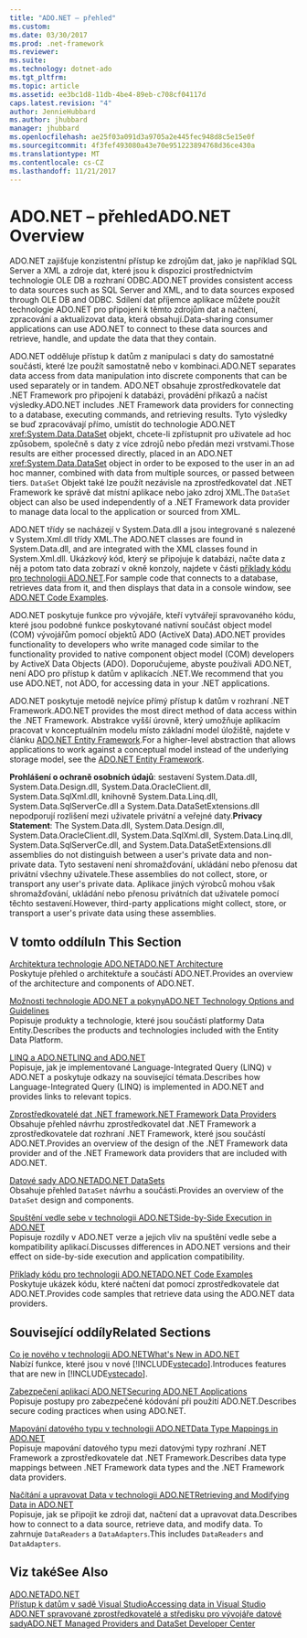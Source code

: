 ```yaml
---
title: "ADO.NET – přehled"
ms.custom: 
ms.date: 03/30/2017
ms.prod: .net-framework
ms.reviewer: 
ms.suite: 
ms.technology: dotnet-ado
ms.tgt_pltfrm: 
ms.topic: article
ms.assetid: ee3bc1d8-11db-4be4-89eb-c708cf04117d
caps.latest.revision: "4"
author: JennieHubbard
ms.author: jhubbard
manager: jhubbard
ms.openlocfilehash: ae25f03a091d3a9705a2e445fec948d8c5e15e0f
ms.sourcegitcommit: 4f3fef493080a43e70e951223894768d36ce430a
ms.translationtype: MT
ms.contentlocale: cs-CZ
ms.lasthandoff: 11/21/2017
---
```

# <a name="adonet-overview"></a><span data-ttu-id="6aa5f-102">ADO.NET – přehled</span><span class="sxs-lookup"><span data-stu-id="6aa5f-102">ADO.NET Overview</span></span>
<span data-ttu-id="6aa5f-103">ADO.NET zajišťuje konzistentní přístup ke zdrojům dat, jako je například SQL Server a XML a zdroje dat, které jsou k dispozici prostřednictvím technologie OLE DB a rozhraní ODBC.</span><span class="sxs-lookup"><span data-stu-id="6aa5f-103">ADO.NET provides consistent access to data sources such as SQL Server and XML, and to data sources exposed through OLE DB and ODBC.</span></span> <span data-ttu-id="6aa5f-104">Sdílení dat příjemce aplikace můžete použít technologie ADO.NET pro připojení k těmto zdrojům dat a načtení, zpracování a aktualizovat data, která obsahují.</span><span class="sxs-lookup"><span data-stu-id="6aa5f-104">Data-sharing consumer applications can use ADO.NET to connect to these data sources and retrieve, handle, and update the data that they contain.</span></span>  
  
 <span data-ttu-id="6aa5f-105">ADO.NET odděluje přístup k datům z manipulaci s daty do samostatné součásti, které lze použít samostatně nebo v kombinaci.</span><span class="sxs-lookup"><span data-stu-id="6aa5f-105">ADO.NET separates data access from data manipulation into discrete components that can be used separately or in tandem.</span></span> <span data-ttu-id="6aa5f-106">ADO.NET obsahuje zprostředkovatele dat .NET Framework pro připojení k databázi, provádění příkazů a načíst výsledky.</span><span class="sxs-lookup"><span data-stu-id="6aa5f-106">ADO.NET includes .NET Framework data providers for connecting to a database, executing commands, and retrieving results.</span></span> <span data-ttu-id="6aa5f-107">Tyto výsledky se buď zpracovávají přímo, umístit do technologie ADO.NET <xref:System.Data.DataSet> objekt, chcete-li zpřístupnit pro uživatele ad hoc způsobem, společně s daty z více zdrojů nebo předán mezi vrstvami.</span><span class="sxs-lookup"><span data-stu-id="6aa5f-107">Those results are either processed directly, placed in an ADO.NET <xref:System.Data.DataSet> object in order to be exposed to the user in an ad hoc manner, combined with data from multiple sources, or passed between tiers.</span></span> <span data-ttu-id="6aa5f-108">`DataSet` Objekt také lze použít nezávisle na zprostředkovatel dat .NET Framework ke správě dat místní aplikace nebo jako zdroj XML.</span><span class="sxs-lookup"><span data-stu-id="6aa5f-108">The `DataSet` object can also be used independently of a .NET Framework data provider to manage data local to the application or sourced from XML.</span></span>  
  
 <span data-ttu-id="6aa5f-109">ADO.NET třídy se nacházejí v System.Data.dll a jsou integrované s nalezené v System.Xml.dll třídy XML.</span><span class="sxs-lookup"><span data-stu-id="6aa5f-109">The ADO.NET classes are found in System.Data.dll, and are integrated with the XML classes found in System.Xml.dll.</span></span> <span data-ttu-id="6aa5f-110">Ukázkový kód, který se připojuje k databázi, načte data z něj a potom tato data zobrazí v okně konzoly, najdete v části [příklady kódu pro technologii ADO.NET](../../../../docs/framework/data/adonet/ado-net-code-examples.md).</span><span class="sxs-lookup"><span data-stu-id="6aa5f-110">For sample code that connects to a database, retrieves data from it, and then displays that data in a console window, see [ADO.NET Code Examples](../../../../docs/framework/data/adonet/ado-net-code-examples.md).</span></span>  
  
 <span data-ttu-id="6aa5f-111">ADO.NET poskytuje funkce pro vývojáře, kteří vytvářejí spravovaného kódu, které jsou podobné funkce poskytované nativní součást object model (COM) vývojářům pomocí objektů ADO (ActiveX Data).</span><span class="sxs-lookup"><span data-stu-id="6aa5f-111">ADO.NET provides functionality to developers who write managed code similar to the functionality provided to native component object model (COM) developers by ActiveX Data Objects (ADO).</span></span> <span data-ttu-id="6aa5f-112">Doporučujeme, abyste používali ADO.NET, není ADO pro přístup k datům v aplikacích .NET.</span><span class="sxs-lookup"><span data-stu-id="6aa5f-112">We recommend that you use ADO.NET, not ADO, for accessing data in your .NET applications.</span></span>  
  
 <span data-ttu-id="6aa5f-113">ADO.NET poskytuje metodě nejvíce přímý přístup k datům v rozhraní .NET Framework.</span><span class="sxs-lookup"><span data-stu-id="6aa5f-113">ADO.NET provides the most direct method of data access within the .NET Framework.</span></span> <span data-ttu-id="6aa5f-114">Abstrakce vyšší úrovně, který umožňuje aplikacím pracovat v konceptuálním modelu místo základní model úložiště, najdete v článku [ADO.NET Entity Framework](../../../../docs/framework/data/adonet/ef/index.md).</span><span class="sxs-lookup"><span data-stu-id="6aa5f-114">For a higher-level abstraction that allows applications to work against a conceptual model instead of the underlying storage model, see the [ADO.NET Entity Framework](../../../../docs/framework/data/adonet/ef/index.md).</span></span>  
  
 <span data-ttu-id="6aa5f-115">**Prohlášení o ochraně osobních údajů**: sestavení System.Data.dll, System.Data.Design.dll, System.Data.OracleClient.dll, System.Data.SqlXml.dll, knihovně System.Data.Linq.dll, System.Data.SqlServerCe.dll a System.Data.DataSetExtensions.dll nepodporují rozlišení mezi uživatele privátní a veřejné daty.</span><span class="sxs-lookup"><span data-stu-id="6aa5f-115">**Privacy Statement**: The System.Data.dll, System.Data.Design.dll, System.Data.OracleClient.dll, System.Data.SqlXml.dll, System.Data.Linq.dll, System.Data.SqlServerCe.dll, and System.Data.DataSetExtensions.dll assemblies do not distinguish between a user's private data and non-private data.</span></span>  <span data-ttu-id="6aa5f-116">Tyto sestavení není shromažďování, ukládání nebo přenosu dat privátní všechny uživatele.</span><span class="sxs-lookup"><span data-stu-id="6aa5f-116">These assemblies do not collect, store, or transport any user's private data.</span></span> <span data-ttu-id="6aa5f-117">Aplikace jiných výrobců mohou však shromažďování, ukládání nebo přenosu privátních dat uživatele pomocí těchto sestavení.</span><span class="sxs-lookup"><span data-stu-id="6aa5f-117">However, third-party applications might collect, store, or transport a user's private data using these assemblies.</span></span>  
  
## <a name="in-this-section"></a><span data-ttu-id="6aa5f-118">V tomto oddílu</span><span class="sxs-lookup"><span data-stu-id="6aa5f-118">In This Section</span></span>  
 [<span data-ttu-id="6aa5f-119">Architektura technologie ADO.NET</span><span class="sxs-lookup"><span data-stu-id="6aa5f-119">ADO.NET Architecture</span></span>](../../../../docs/framework/data/adonet/ado-net-architecture.md)  
 <span data-ttu-id="6aa5f-120">Poskytuje přehled o architektuře a součástí ADO.NET.</span><span class="sxs-lookup"><span data-stu-id="6aa5f-120">Provides an overview of the architecture and components of ADO.NET.</span></span>  
  
 [<span data-ttu-id="6aa5f-121">Možnosti technologie ADO.NET a pokyny</span><span class="sxs-lookup"><span data-stu-id="6aa5f-121">ADO.NET Technology Options and Guidelines</span></span>](../../../../docs/framework/data/adonet/ado-net-technology-options-and-guidelines.md)  
 <span data-ttu-id="6aa5f-122">Popisuje produkty a technologie, které jsou součástí platformy Data Entity.</span><span class="sxs-lookup"><span data-stu-id="6aa5f-122">Describes the products and technologies included with the Entity Data Platform.</span></span>  
  
 [<span data-ttu-id="6aa5f-123">LINQ a ADO.NET</span><span class="sxs-lookup"><span data-stu-id="6aa5f-123">LINQ and ADO.NET</span></span>](../../../../docs/framework/data/adonet/linq-and-ado-net.md)  
 <span data-ttu-id="6aa5f-124">Popisuje, jak je implementované Language-Integrated Query (LINQ) v ADO.NET a poskytuje odkazy na související témata.</span><span class="sxs-lookup"><span data-stu-id="6aa5f-124">Describes how Language-Integrated Query (LINQ) is implemented in ADO.NET and provides links to relevant topics.</span></span>  
  
 [<span data-ttu-id="6aa5f-125">Zprostředkovatelé dat .NET framework</span><span class="sxs-lookup"><span data-stu-id="6aa5f-125">.NET Framework Data Providers</span></span>](../../../../docs/framework/data/adonet/data-providers.md)  
 <span data-ttu-id="6aa5f-126">Obsahuje přehled návrhu zprostředkovatel dat .NET Framework a zprostředkovatele dat rozhraní .NET Framework, které jsou součástí ADO.NET.</span><span class="sxs-lookup"><span data-stu-id="6aa5f-126">Provides an overview of the design of the .NET Framework data provider and of the .NET Framework data providers that are included with ADO.NET.</span></span>  
  
 [<span data-ttu-id="6aa5f-127">Datové sady ADO.NET</span><span class="sxs-lookup"><span data-stu-id="6aa5f-127">ADO.NET DataSets</span></span>](../../../../docs/framework/data/adonet/ado-net-datasets.md)  
 <span data-ttu-id="6aa5f-128">Obsahuje přehled `DataSet` návrhu a součásti.</span><span class="sxs-lookup"><span data-stu-id="6aa5f-128">Provides an overview of the `DataSet` design and components.</span></span>  
  
 [<span data-ttu-id="6aa5f-129">Spuštění vedle sebe v technologii ADO.NET</span><span class="sxs-lookup"><span data-stu-id="6aa5f-129">Side-by-Side Execution in ADO.NET</span></span>](../../../../docs/framework/data/adonet/side-by-side-execution.md)  
 <span data-ttu-id="6aa5f-130">Popisuje rozdíly v ADO.NET verze a jejich vliv na spuštění vedle sebe a kompatibility aplikací.</span><span class="sxs-lookup"><span data-stu-id="6aa5f-130">Discusses differences in ADO.NET versions and their effect on side-by-side execution and application compatibility.</span></span>  
  
 [<span data-ttu-id="6aa5f-131">Příklady kódu pro technologii ADO.NET</span><span class="sxs-lookup"><span data-stu-id="6aa5f-131">ADO.NET Code Examples</span></span>](../../../../docs/framework/data/adonet/ado-net-code-examples.md)  
 <span data-ttu-id="6aa5f-132">Poskytuje ukázek kódu, které načtení dat pomocí zprostředkovatele dat ADO.NET.</span><span class="sxs-lookup"><span data-stu-id="6aa5f-132">Provides code samples that retrieve data using the ADO.NET data providers.</span></span>  
  
## <a name="related-sections"></a><span data-ttu-id="6aa5f-133">Související oddíly</span><span class="sxs-lookup"><span data-stu-id="6aa5f-133">Related Sections</span></span>  
 [<span data-ttu-id="6aa5f-134">Co je nového v technologii ADO.NET</span><span class="sxs-lookup"><span data-stu-id="6aa5f-134">What's New in ADO.NET</span></span>](../../../../docs/framework/data/adonet/whats-new.md)  
 <span data-ttu-id="6aa5f-135">Nabízí funkce, které jsou v nové [!INCLUDE[vstecado](../../../../includes/vstecado-md.md)].</span><span class="sxs-lookup"><span data-stu-id="6aa5f-135">Introduces features that are new in [!INCLUDE[vstecado](../../../../includes/vstecado-md.md)].</span></span>  
  
 [<span data-ttu-id="6aa5f-136">Zabezpečení aplikací ADO.NET</span><span class="sxs-lookup"><span data-stu-id="6aa5f-136">Securing ADO.NET Applications</span></span>](../../../../docs/framework/data/adonet/securing-ado-net-applications.md)  
 <span data-ttu-id="6aa5f-137">Popisuje postupy pro zabezpečené kódování při použití ADO.NET.</span><span class="sxs-lookup"><span data-stu-id="6aa5f-137">Describes secure coding practices when using ADO.NET.</span></span>  
  
 [<span data-ttu-id="6aa5f-138">Mapování datového typu v technologii ADO.NET</span><span class="sxs-lookup"><span data-stu-id="6aa5f-138">Data Type Mappings in ADO.NET</span></span>](../../../../docs/framework/data/adonet/data-type-mappings-in-ado-net.md)  
 <span data-ttu-id="6aa5f-139">Popisuje mapování datového typu mezi datovými typy rozhraní .NET Framework a zprostředkovatele dat .NET Framework.</span><span class="sxs-lookup"><span data-stu-id="6aa5f-139">Describes data type mappings between .NET Framework data types and the .NET Framework data providers.</span></span>  
  
 [<span data-ttu-id="6aa5f-140">Načítání a upravovat Data v technologii ADO.NET</span><span class="sxs-lookup"><span data-stu-id="6aa5f-140">Retrieving and Modifying Data in ADO.NET</span></span>](../../../../docs/framework/data/adonet/retrieving-and-modifying-data.md)  
 <span data-ttu-id="6aa5f-141">Popisuje, jak se připojit ke zdroji dat, načtení dat a upravovat data.</span><span class="sxs-lookup"><span data-stu-id="6aa5f-141">Describes how to connect to a data source, retrieve data, and modify data.</span></span> <span data-ttu-id="6aa5f-142">To zahrnuje `DataReaders` a `DataAdapters`.</span><span class="sxs-lookup"><span data-stu-id="6aa5f-142">This includes `DataReaders` and `DataAdapters`.</span></span>  
  
## <a name="see-also"></a><span data-ttu-id="6aa5f-143">Viz také</span><span class="sxs-lookup"><span data-stu-id="6aa5f-143">See Also</span></span>  
 [<span data-ttu-id="6aa5f-144">ADO.NET</span><span class="sxs-lookup"><span data-stu-id="6aa5f-144">ADO.NET</span></span>](../../../../docs/framework/data/adonet/index.md)  
 [<span data-ttu-id="6aa5f-145">Přístup k datům v sadě Visual Studio</span><span class="sxs-lookup"><span data-stu-id="6aa5f-145">Accessing data in Visual Studio</span></span>](/visualstudio/data-tools/accessing-data-in-visual-studio)  
 [<span data-ttu-id="6aa5f-146">ADO.NET spravované zprostředkovatelé a středisku pro vývojáře datové sady</span><span class="sxs-lookup"><span data-stu-id="6aa5f-146">ADO.NET Managed Providers and DataSet Developer Center</span></span>](http://go.microsoft.com/fwlink/?LinkId=217917)
